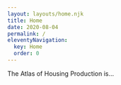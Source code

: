 ```yaml
---
layout: layouts/home.njk
title: Home
date: 2020-08-04
permalink: /
eleventyNavigation:
  key: Home
  order: 0
---
```


The Atlas of Housing Production is…